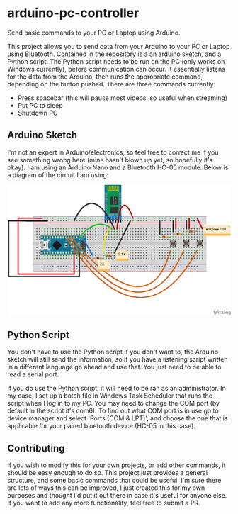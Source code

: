 # arduino-pc-controller
Send basic commands to your PC or Laptop using Arduino.

This project allows you to send data from your Arduino to your PC or Laptop using Bluetooth. Contained in the repository is a an arduino sketch, and a Python script. The Python script needs to be run on the PC (only works on Windows currently), before communication can occur. It essentially listens for the data from the Arduino, then runs the appropriate command, depending on the button pushed. There are three commands currently:

* Press spacebar (this will pause most videos, so useful when streaming)
* Put PC to sleep
* Shutdown PC

## Arduino Sketch

I'm not an expert in Arduino/electronics, so feel free to correct me if you see something wrong here (mine hasn't blown up yet, so hopefully it's okay). I am using an Arduino Nano and a Bluetooth HC-05 module. Below is a diagram of the circuit I am using:

![Circuit](https://github.com/Data-Kiss/arduino-pc-controller/blob/master/arduino-pc-controller.png "Arduino HC-05 Circuit")

## Python Script

You don't have to use the Python script if you don't want to, the Arduino sketch will still send the information, so if you have a listening script written in a different language go ahead and use that. You just need to be able to read a serial port.

If you do use the Python script, it will need to be ran as an administrator. In my case, I set up a batch file in Windows Task Scheduler that runs the script when I log in to my PC. You may need to change the COM port (by default in the script it's com6). To find out what COM port is in use go to device manager and select 'Ports (COM & LPT)', and choose the one that is applicable for your paired bluetooth device (HC-05 in this case). 

## Contributing

If you wish to modify this for your own projects, or add other commands, it should be easy enough to do so. This project just provides a general structure, and some basic commands that could be useful. I'm sure there are lots of ways this can be improved, I just created this for my own purposes and thought I'd put it out there in case it's useful for anyone else. If you want to add any more functionality, feel free to submit a PR.